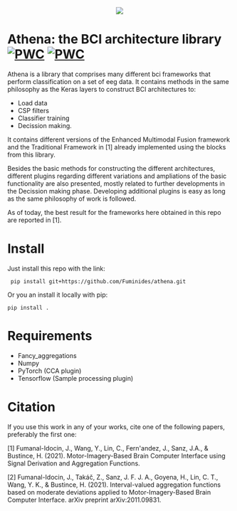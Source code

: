 
<p align="center">
  <img src="https://user-images.githubusercontent.com/12574757/105212305-90824d00-5b4d-11eb-982f-77a480075679.png">
</p>

# Athena: the BCI architecture library [![PWC](https://img.shields.io/endpoint.svg?url=https://paperswithcode.com/badge/motor-imagery-based-brain-computer-interface/eeg-4-classes-on-bci-competition-iv-2a)](https://paperswithcode.com/sota/eeg-4-classes-on-bci-competition-iv-2a?p=motor-imagery-based-brain-computer-interface) [![PWC](https://img.shields.io/endpoint.svg?url=https://paperswithcode.com/badge/motor-imagery-based-brain-computer-interface/eeg-left-right-hand-on-bci-competition-iv-2a)](https://paperswithcode.com/sota/eeg-left-right-hand-on-bci-competition-iv-2a?p=motor-imagery-based-brain-computer-interface)
Athena is a library that comprises many different bci frameworks that perform classification on a set of eeg data. It contains methods in the same philosophy as the Keras layers to construct BCI architectures to:
* Load data
* CSP filters
* Classifier training
* Decission making.

It contains different versions of the Enhanced Multimodal Fusion framework and the Traditional Framework in [1] already implemented using the blocks from this library.

Besides the basic methods for constructing the different architectures, different plugins regarding different variations and ampliations of the basic functionality are also presented, mostly related to further developments in the Decission making phase. Developing additional plugins is easy as long as the same philosophy of work is followed.

As of today, the best result for the frameworks here obtained in this repo are reported in [1].

# Install

Just install this repo with the link:

``` pip install git+https://github.com/Fuminides/athena.git```


Or you an install it locally with pip:

```pip install .```



# Requirements

* Fancy_aggregations
* Numpy
* PyTorch (CCA plugin)
* Tensorflow (Sample processing plugin)

# Citation
If you use this work in any of your works, cite one of the following papers, preferably the first one:

[1] Fumanal-Idocin, J., Wang, Y., Lin, C., Fern'andez, J., Sanz, J.A., & Bustince, H. (2021). Motor-Imagery-Based Brain Computer Interface using Signal Derivation and Aggregation Functions.


[2] Fumanal-Idocin, J., Takáč, Z., Sanz, J. F. J. A., Goyena, H., Lin, C. T., Wang, Y. K., & Bustince, H. (2021). Interval-valued aggregation functions based on moderate deviations applied to Motor-Imagery-Based Brain Computer Interface. arXiv preprint arXiv:2011.09831.
